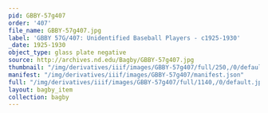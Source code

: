 ```yaml
---
pid: GBBY-57g407
order: '407'
file_name: GBBY-57g407.jpg
label: 'GBBY 57G/407: Unidentified Baseball Players - c1925-1930'
_date: 1925-1930
object_type: glass plate negative
source: http://archives.nd.edu/Bagby/GBBY-57g407.jpg
thumbnail: "/img/derivatives/iiif/images/GBBY-57g407/full/250,/0/default.jpg"
manifest: "/img/derivatives/iiif/images/GBBY-57g407/manifest.json"
full: "/img/derivatives/iiif/images/GBBY-57g407/full/1140,/0/default.jpg"
layout: bagby_item
collection: bagby
---
```

